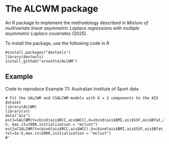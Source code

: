 # The ALCWM package
An R package to implement the methodology described in *Mixture of multivariate linear asymmetric Laplace regressions with multiple asymmetric Laplace covariates* (2025).

To install the package, use the following code in R
```{r}
#install.packages("devtools")
library(devtools)
install_github("arnootto/ALCWM")
```
## Example
Code to reproduce Example 7.1: Australian Institute of Sport data
```{r}
# Fit the SALCWM and CSALCWM models with G = 2 components to the AIS dataset
library(ALCWM)
library(sn)
data("ais")
est1=SALCWM(Y=cbind(ais$RCC,ais$WCC),X=cbind(ais$BMI,ais$SSF,ais$Bfat,ais$LBM),G=2,tol=1e-5, max.it=2000,initialization = "mclust")
est2=CSALCWM(Y=cbind(ais$RCC,ais$WCC),X=cbind(ais$BMI,ais$SSF,ais$Bfat,ais$LBM),G=2, tol=1e-5,max.it=2000,initialization = "mclust")
#'
```
